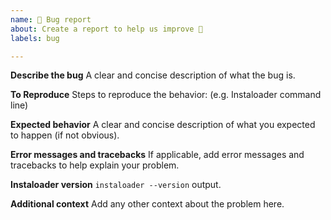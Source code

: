 ```yaml
---
name: 🐛 Bug report
about: Create a report to help us improve 🤕
labels: bug

---
```


**Describe the bug**
A clear and concise description of what the bug is.

**To Reproduce**
Steps to reproduce the behavior:
(e.g. Instaloader command line)

**Expected behavior**
A clear and concise description of what you expected to happen (if not obvious).

**Error messages and tracebacks**
If applicable, add error messages and tracebacks to help explain your problem.

**Instaloader version**
`instaloader --version` output.

**Additional context**
Add any other context about the problem here.

<!-- please also see https://instaloader.github.io/contributing.html for how to report a bug -->
